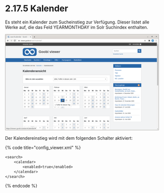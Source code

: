 # 2.17.5 Kalender

Es steht ein Kalender zum Sucheinstieg zur Verfügung. Dieser listet alle Werke auf, die das Feld YEARMONTHDAY im Solr Suchindex enthalten.

![Einstieg in die Inhalte &#xFC;ber einen Kalender](../../.gitbook/assets/de_calendar.png)

Der Kalendereinstieg wird mit dem folgenden Schalter aktiviert:

{% code title="config\_viewer.xml" %}
```markup
<search>
    <calendar>
        <enabled>true</enabled>
    </calendar>
</search>
```
{% endcode %}

